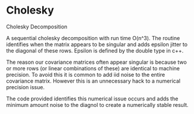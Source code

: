 Cholesky
========

Cholesky Decomposition 

A sequential cholesky decomposition with run time O(n^3). The routine
identifies when the matrix appears to be singular and adds epsilon
jitter to the diagonal of these rows. Epsilon is defined by the double
type in c++.

The reason our covariance matrices often appear singular is because 
two or more rows (or linear combinations of these) are identical to machine 
precision. To avoid this it is common to add iid noise to the entire 
covariance matrix. However this is an unnecessary hack to a numerical 
precision issue.

The code provided identifies this numerical issue occurs and adds the 
minimum amount noise to the diagnol to create a numerically stable result.
